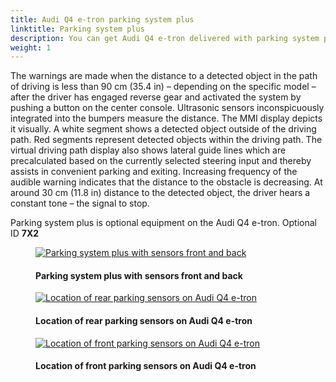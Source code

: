 ```yaml
---
title: Audi Q4 e-tron parking system plus
linktitle: Parking system plus
description: You can get Audi Q4 e-tron delivered with parking system plus. Parking system plus informs the driver, visually and audibly, about obstacles in front of and behind the vehicle.
weight: 1
---
```

<!-- markdownlint-disable MD033 -->

 The warnings are made when the distance to a detected object in the path of driving is less than 90 cm (35.4 in) – depending on the specific model – after the driver has engaged reverse gear and activated the system by pushing a button on the center console. Ultrasonic sensors inconspicuously integrated into the bumpers measure the distance. The MMI display depicts it visually. A white segment shows a detected object outside of the driving path. Red segments represent detected objects within the driving path. The virtual driving path display also shows lateral guide lines which are precalculated based on the currently selected steering input and thereby assists in convenient parking and exiting. Increasing frequency of the audible warning indicates that the distance to the obstacle is decreasing. At around 30 cm (11.8 in) distance to the detected object, the driver hears a constant tone – the signal to stop.

 Parking system plus is optional equipment on the Audi Q4 e-tron. Optional ID **7X2**

<figure>
    <a href="https://media.electrichasgoneaudi.net/multimedia/models/q4-e-tron/technology/drivingassistance/parkingsystemplus/parkingsystemplus.jpg">
        <img src="https://media.electrichasgoneaudi.net/multimedia/models/q4-e-tron/technology/drivingassistance/parkingsystemplus/parkingsystempluss.jpg"
        class="img-fluid" alt="Parking system plus with sensors front and back" title="Parking system plus with sensors front and back">
    </a>
    <figcaption><h4>Parking system plus with sensors front and back</h4></figcaption>
</figure>

<figure>
    <a href="https://media.electrichasgoneaudi.net/multimedia/models/q4-e-tron/technology/drivingassistance/parkingsystemplus/sensorsrear.jpg">
        <img src="https://media.electrichasgoneaudi.net/multimedia/models/q4-e-tron/technology/drivingassistance/parkingsystemplus/sensorsrears.jpg"
        class="img-fluid" alt="Location of rear parking sensors on Audi Q4 e-tron" title="Location of rear parking sensors on Audi Q4 e-tron">
    </a>
    <figcaption><h4>Location of rear parking sensors on Audi Q4 e-tron</h4></figcaption>
</figure>

<figure>
    <a href="https://media.electrichasgoneaudi.net/multimedia/models/q4-e-tron/technology/drivingassistance/parkingsystemplus/frontsensors.jpg">
        <img src="https://media.electrichasgoneaudi.net/multimedia/models/q4-e-tron/technology/drivingassistance/parkingsystemplus/frontsensorss.jpg"
        class="img-fluid" alt="Location of front parking sensors on Audi Q4 e-tron" title="Location of front parking sensors on Audi Q4 e-tron">
    </a>
    <figcaption><h4>Location of front parking sensors on Audi Q4 e-tron</h4></figcaption>
</figure>
